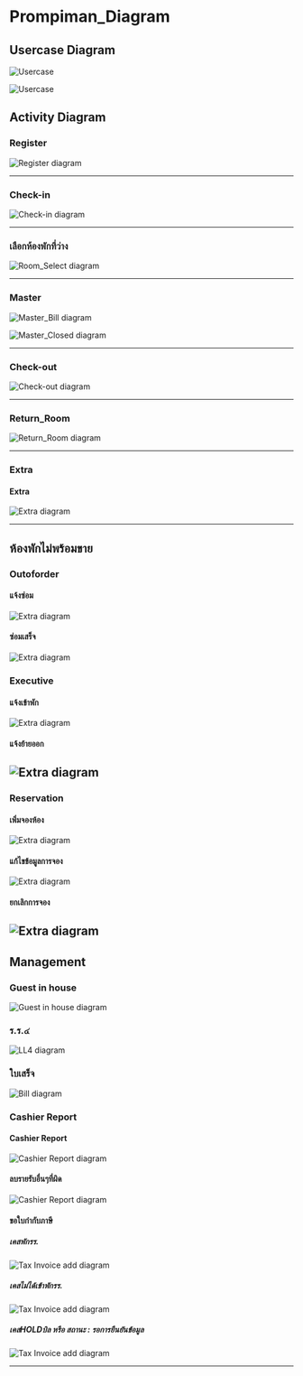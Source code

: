 # Prompiman_Diagram

## Usercase Diagram

![Usercase](out/activity-diagram/room/use/use.png)

![Usercase](out/activity-diagram/room/xxx/xxx.png)
## Activity Diagram

### Register

![Register diagram](out/activity-diagram/Register/Register/Register(ลงทะเบียนสมาชิก).png)

---
### Check-in

![Check-in diagram](out/activity-diagram/Check-in/Check-in/Check-in(ลงทะเบียนเข้าพัก).png)

---
### เลือกห้องพักที่ว่าง

![Room_Select diagram](out/activity-diagram/Room_Select/Room_Select/เลือกห้องพักที่ว่าง.png)

---
### Master

![Master_Bill diagram](out/activity-diagram/Master/Master_Bill/จ่ายเงินระหว่างพัก.png)

![Master_Closed diagram](out/activity-diagram/Master/Master_Closed/ปิด_Master.png)

---
### Check-out
 
![Check-out diagram](out/activity-diagram/Check-out/checkout/checkout.png)

---
### Return_Room 

![Return_Room diagram](out/activity-diagram/Check-in/Return_Room/Return_Room(คืนห้อง).png)

---

### Extra

#### Extra 
![Extra diagram](out/activity-diagram/Extra/แจ้งค่าใช้จ่ายเพิ่มเติม/แจ้งค่าใช้จ่ายเพิ่มเติม;.png)

---

## ห้องพักไม่พร้อมขาย

### Outoforder 

#### แจ้งซ่อม
![Extra diagram](out/activity-diagram/room/outofder/แจ้งซ่อม.png)

#### ซ่อมเสร็จ
![Extra diagram](out/activity-diagram/room/ooo/ซ่อมห้องเสร็จ.png)

### Executive 
#### แจ้งเข้าพัก
![Extra diagram](out/activity-diagram/room/executive/ห้องพักผู้บริหาร.png)

#### แจ้งย้ายออก
![Extra diagram](out/activity-diagram/room/deleteexecutive/แจ้งออกห้องพักผู้บริหาร.png)
---

### Reservation

#### เพิ่มจองห้อง 
![Extra diagram](out/activity-diagram/reservation/addreservation/จองห้องพักล่วงหน้า.png)

#### แก้ไขข้อมูลการจอง 
![Extra diagram](out/activity-diagram/reservation/editreservation/แก้ไขการจองห้อง.png)

#### ยกเลิกการจอง 
![Extra diagram](out/activity-diagram/reservation/cancelreservation/ยกเลิกการจองห้อง.png)
---

## Management

### Guest in house 
![Guest in house diagram](out/activity-diagram/Management/Guest_in_House/Guest_in_House.png)

### ร.ร.๔ 
![LL4 diagram](out/activity-diagram/Management/LL4/ร.ร.๔.png)

### ใบเสร็จ 
![Bill diagram](out/activity-diagram/Management/Bill/ใบเสร็จ.png)

### Cashier Report 
#### Cashier Report
![Cashier Report diagram](out/activity-diagram/Management/Cashier_report/การปิดกะ.png)
#### ลบรายรับอื่นๆที่ผิด
![Cashier Report diagram](out/activity-diagram/Management/setcashier/iiii.png)

#### ขอใบกำกับภาษี
##### เคสพักรร.
![Tax Invoice add diagram](out/activity-diagram/Management/TaxInvoice_normalcase/ขอใบกำกับภาษี-เคสพักรร..png) 

##### เคสไม่ได้เข้าพักรร.
![Tax Invoice add diagram](out/activity-diagram/Management/TaxInvoice_othercase/ขอใบกำกับภาษี-เคสไม่ได้เข้าพักรร..png) 

##### เคสHOLDบิล หรือ สถานะ : รอการยืนยันข้อมูล
![Tax Invoice add diagram](out/activity-diagram/Management/TaxInvoice_holdBill/ขอใบกำกับภาษีสถานะรอการยืนยันข้อมูล(เคสHOLDบิล).png) 


---
